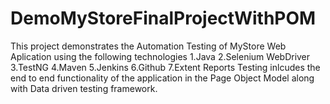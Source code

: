 # DemoMyStoreFinalProjectWithPOM
This project demonstrates the Automation Testing of MyStore Web Aplication using the following technologies
1.Java 
2.Selenium WebDriver
3.TestNG
4.Maven
5.Jenkins
6.Github
7.Extent Reports
Testing inlcudes the end to end functionality of the application in the Page Object Model along with Data driven testing framework.
